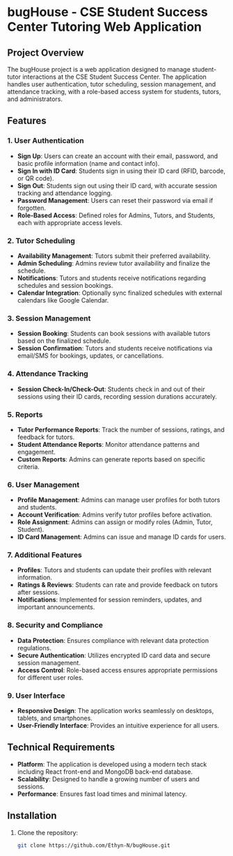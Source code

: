 # bugHouse - CSE Student Success Center Tutoring Web Application

## Project Overview

The bugHouse project is a web application designed to manage student-tutor interactions at the CSE Student Success Center. The application handles user authentication, tutor scheduling, session management, and attendance tracking, with a role-based access system for students, tutors, and administrators.

## Features

### 1. **User Authentication**
- **Sign Up**: Users can create an account with their email, password, and basic profile information (name and contact info).
- **Sign In with ID Card**: Students sign in using their ID card (RFID, barcode, or QR code).
- **Sign Out**: Students sign out using their ID card, with accurate session tracking and attendance logging.
- **Password Management**: Users can reset their password via email if forgotten.
- **Role-Based Access**: Defined roles for Admins, Tutors, and Students, each with appropriate access levels.

### 2. **Tutor Scheduling**
- **Availability Management**: Tutors submit their preferred availability.
- **Admin Scheduling**: Admins review tutor availability and finalize the schedule. 
- **Notifications**: Tutors and students receive notifications regarding schedules and session bookings.
- **Calendar Integration**: Optionally sync finalized schedules with external calendars like Google Calendar.

### 3. **Session Management**
- **Session Booking**: Students can book sessions with available tutors based on the finalized schedule.
- **Session Confirmation**: Tutors and students receive notifications via email/SMS for bookings, updates, or cancellations.

### 4. **Attendance Tracking**
- **Session Check-In/Check-Out**: Students check in and out of their sessions using their ID cards, recording session durations accurately.

### 5. **Reports**
- **Tutor Performance Reports**: Track the number of sessions, ratings, and feedback for tutors.
- **Student Attendance Reports**: Monitor attendance patterns and engagement.
- **Custom Reports**: Admins can generate reports based on specific criteria.

### 6. **User Management**
- **Profile Management**: Admins can manage user profiles for both tutors and students.
- **Account Verification**: Admins verify tutor profiles before activation.
- **Role Assignment**: Admins can assign or modify roles (Admin, Tutor, Student).
- **ID Card Management**: Admins can issue and manage ID cards for users.

### 7. **Additional Features**
- **Profiles**: Tutors and students can update their profiles with relevant information.
- **Ratings & Reviews**: Students can rate and provide feedback on tutors after sessions.
- **Notifications**: Implemented for session reminders, updates, and important announcements.

### 8. **Security and Compliance**
- **Data Protection**: Ensures compliance with relevant data protection regulations.
- **Secure Authentication**: Utilizes encrypted ID card data and secure session management.
- **Access Control**: Role-based access ensures appropriate permissions for different user roles.

### 9. **User Interface**
- **Responsive Design**: The application works seamlessly on desktops, tablets, and smartphones.
- **User-Friendly Interface**: Provides an intuitive experience for all users.

## Technical Requirements
- **Platform**: The application is developed using a modern tech stack including React front-end and MongoDB back-end database.
- **Scalability**: Designed to handle a growing number of users and sessions.
- **Performance**: Ensures fast load times and minimal latency.

## Installation

1. Clone the repository:
   ```bash
   git clone https://github.com/Ethyn-N/bugHouse.git
